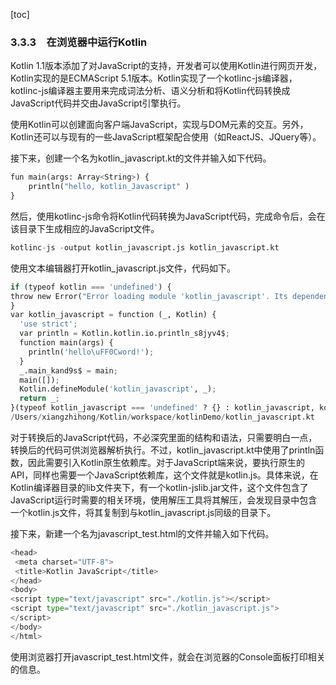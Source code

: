 [toc]

### 3.3.3　在浏览器中运行Kotlin

Kotlin 1.1版本添加了对JavaScript的支持，开发者可以使用Kotlin进行网页开发，Kotlin实现的是ECMAScript 5.1版本。Kotlin实现了一个kotlinc-js编译器，kotlinc-js编译器主要用来完成词法分析、语义分析和将Kotlin代码转换成JavaScript代码并交由JavaScript引擎执行。

使用Kotlin可以创建面向客户端JavaScript，实现与DOM元素的交互。另外，Kotlin还可以与现有的一些JavaScript框架配合使用（如ReactJS、JQuery等）。

接下来，创建一个名为kotlin_javascript.kt的文件并输入如下代码。

```python
fun main(args: Array<String>) {  
    println("hello, kotlin_Javascript" )    
}
```

然后，使用kotlinc-js命令将Kotlin代码转换为JavaScript代码，完成命令后，会在该目录下生成相应的JavaScript文件。

```python
kotlinc-js -output kotlin_javascript.js kotlin_javascript.kt
```

使用文本编辑器打开kotlin_javascript.js文件，代码如下。

```python
if (typeof kotlin === 'undefined') {
throw new Error("Error loading module 'kotlin_javascript'. Its dependency 'kotlin' was not found. Please, check whether 'kotlin' is loaded prior to 'kotlin_javascript'.");
}
var kotlin_javascript = function (_, Kotlin) {
  'use strict';
  var println = Kotlin.kotlin.io.println_s8jyv4$;
  function main(args) {
    println('hello\uFF0Cword!');
  }
  _.main_kand9s$ = main;
  main([]);
  Kotlin.defineModule('kotlin_javascript', _);
  return _;
}(typeof kotlin_javascript === 'undefined' ? {} : kotlin_javascript, kotlin);
/Users/xiangzhihong/Kotlin/workspace/kotlinDemo/kotlin_javascript.kt
```

对于转换后的JavaScript代码，不必深究里面的结构和语法，只需要明白一点，转换后的代码可供浏览器解析执行。不过，kotlin_javascript.kt中使用了println函数，因此需要引入Kotlin原生依赖库。对于JavaScript端来说，要执行原生的API，同样也需要一个JavaScript依赖库，这个文件就是kotlin.js。具体来说，在Kotlin编译器目录的lib文件夹下，有一个kotlin-jslib.jar文件，这个文件包含了JavaScript运行时需要的相关环境，使用解压工具将其解压，会发现目录中包含一个kotlin.js文件，将其复制到与kotlin_javascript.js同级的目录下。

接下来，新建一个名为javascript_test.html的文件并输入如下代码。

```python
<head>
 <meta charset="UTF-8">
 <title>Kotlin JavaScript</title>
</head>
<body>
<script type="text/javascript" src="./kotlin.js"></script>
<script type="text/javascript" src="./kotlin_javascript.js">
</script>
</body>
</html>
```

使用浏览器打开javascript_test.html文件，就会在浏览器的Console面板打印相关的信息。

